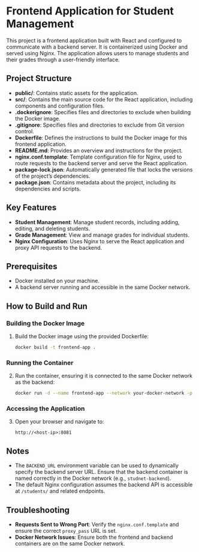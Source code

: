 # Frontend Application for Student Management

This project is a frontend application built with React and configured to communicate with a backend server. It is containerized using Docker and served using Nginx. The application allows users to manage students and their grades through a user-friendly interface.

## Project Structure

- **public/**: Contains static assets for the application.
- **src/**: Contains the main source code for the React application, including components and configuration files.
- **.dockerignore**: Specifies files and directories to exclude when building the Docker image.
- **.gitignore**: Specifies files and directories to exclude from Git version control.
- **Dockerfile**: Defines the instructions to build the Docker image for this frontend application.
- **README.md**: Provides an overview and instructions for the project.
- **nginx.conf.template**: Template configuration file for Nginx, used to route requests to the backend server and serve the React application.
- **package-lock.json**: Automatically generated file that locks the versions of the project’s dependencies.
- **package.json**: Contains metadata about the project, including its dependencies and scripts.

## Key Features

- **Student Management**: Manage student records, including adding, editing, and deleting students.
- **Grade Management**: View and manage grades for individual students.
- **Nginx Configuration**: Uses Nginx to serve the React application and proxy API requests to the backend.

## Prerequisites

- Docker installed on your machine.
- A backend server running and accessible in the same Docker network.

## How to Build and Run

### Building the Docker Image

1. Build the Docker image using the provided Dockerfile:
   ```bash
   docker build -t frontend-app .
   ```

### Running the Container

2. Run the container, ensuring it is connected to the same Docker network as the backend:
   ```bash
   docker run -d --name frontend-app --network your-docker-network -p 8081:80 -e BACKEND_URL="http://studnet-backend:8080" frontend-app
   ```

### Accessing the Application

3. Open your browser and navigate to:
   ```
   http://<host-ip>:8081
   ```

## Notes

- The `BACKEND_URL` environment variable can be used to dynamically specify the backend server URL. Ensure that the backend container is named correctly in the Docker network (e.g., `studnet-backend`).
- The default Nginx configuration assumes the backend API is accessible at `/students/` and related endpoints.

## Troubleshooting

- **Requests Sent to Wrong Port**: Verify the `nginx.conf.template` and ensure the correct `proxy_pass` URL is set.
- **Docker Network Issues**: Ensure both the frontend and backend containers are on the same Docker network.

##
